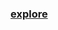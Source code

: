 ### [explore](https://github.com/Xelerezex/python-anaconda-space/blob/master/04-calculate-future-dates/Calculate_Future_Dates.ipynb)
